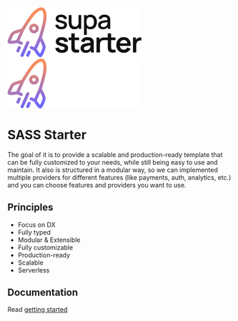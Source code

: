 <img src="./supastarter-logo-light.svg#gh-light-mode-only" alt="supastarter" width="300px" />
<img src="./supastarter-logo-dark.svg#gh-dark-mode-only" alt="supastarter" width="300px" />

# SASS Starter

The goal of it is to provide a scalable and production-ready template that can be fully customized to your needs, while still being easy to use and maintain. It also is structured in a modular way, so we can implemented multiple providers for different features (like payments, auth, analytics, etc.) and you can choose features and providers you want to use.

## Principles

- Focus on DX
- Fully typed
- Modular & Extensible
- Fully customizable
- Production-ready
- Scalable
- Serverless

## Documentation

Read [getting started](/docs/getting-started.md)
